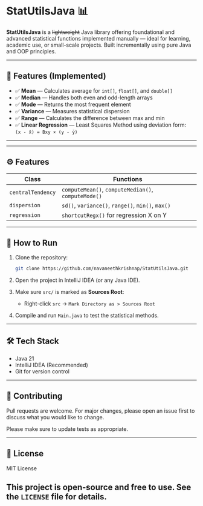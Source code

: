 # StatUtilsJava 📊

**StatUtilsJava** is a ~~lightweight~~ Java library offering foundational and advanced statistical functions implemented manually — ideal for learning, academic use, or small-scale projects. Built incrementally using pure Java and OOP principles.

---

## 🚀 Features (Implemented)

- ✅ **Mean** — Calculates average for `int[]`, `float[]`, and `double[]`
- ✅ **Median** — Handles both even and odd-length arrays
- ✅ **Mode** — Returns the most frequent element
- ✅ **Variance** — Measures statistical dispersion
- ✅ **Range** — Calculates the difference between max and min
- ✅ **Linear Regression** — Least Squares Method using deviation form:  
   `(x - x̄) = Bxy × (y - ȳ)`

---


---

## ⚙️ Features

| Class               | Functions                                        |
|---------------------|--------------------------------------------------|
| `centralTendency`   | `computeMean()`, `computeMedian()`, `computeMode()` |
| `dispersion`        | `sd()`, `variance()`, `range()`, `min()`, `max()` |                            |
| `regression`        | `shortcutRegx()` for regression X on Y          |

---

## 🚀 How to Run

1. Clone the repository:
   ```bash
   git clone https://github.com/navaneethkrishnap/StatUtilsJava.git
2. Open the project in IntelliJ IDEA (or any Java IDE).

3. Make sure `src/` is marked as **Sources Root**:
   - Right-click `src` → `Mark Directory as > Sources Root`

4. Compile and run `Main.java` to test the statistical methods.

---

## 🛠️ Tech Stack

- Java 21
- IntelliJ IDEA (Recommended)
- Git for version control

---

## 🙌 Contributing

Pull requests are welcome. For major changes, please open an issue first
to discuss what you would like to change.

Please make sure to update tests as appropriate.

---

## 📜 License

MIT License

This project is open-source and free to use. See the `LICENSE` file for details.
---

